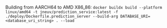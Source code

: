 Building from AARCH64 to AMD X86_86: `docker buildx build --platform linux/amd64 -t jneuv/prediction_service:latest -f ./deploy/Dockerfile.prediction_server --build-arg DATABASE_URI=<database_uri_string> . --load`

